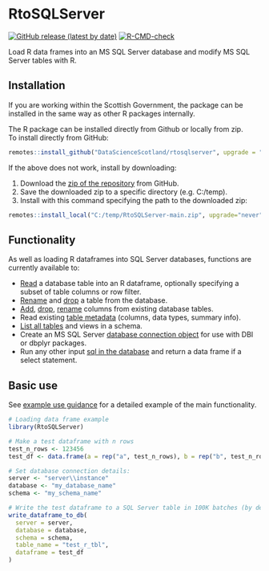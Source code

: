 
<!-- README.md is generated from README.Rmd. Please edit that file -->

# RtoSQLServer

<!-- badges: start -->

[![GitHub release (latest by
date)](https://img.shields.io/github/v/release/ScotGovAnalysis/sgplot)](https://github.com/ScotGovAnalysis/sgplot/releases/latest)
[![R-CMD-check](https://github.com/DataScienceScotland/RtoSQLServer/workflows/R-CMD-check/badge.svg)](https://github.com/DataScienceScotland/RtoSQLServer/actions)
<!-- badges: end -->

Load R data frames into an MS SQL Server database and modify MS SQL
Server tables with R.

## Installation

If you are working within the Scottish Government, the package can be
installed in the same way as other R packages internally.

The R package can be installed directly from Github or locally from
zip.  
To install directly from GitHub:

``` r
remotes::install_github("DataScienceScotland/rtosqlserver", upgrade = "never")
```

If the above does not work, install by downloading:

1.  Download the [zip of the
    repository](https://github.com/DataScienceScotland/RtoSQLServer/archive/refs/heads/main.zip)
    from GitHub.
2.  Save the downloaded zip to a specific directory (e.g. C:/temp).
3.  Install with this command specifying the path to the downloaded zip:

``` r
remotes::install_local("C:/temp/RtoSQLServer-main.zip", upgrade="never")
```

## Functionality

As well as loading R dataframes into SQL Server databases, functions are
currently available to:

- [Read](reference/read_table_from_db.html) a database table into an R
  dataframe, optionally specifying a subset of table columns or row
  filter.
- [Rename](reference/rename_table.html) and
  [drop](reference/drop_table_from_db.html) a table from the database.
- [Add](reference/add_column.html), [drop](reference/drop_column.html),
  [rename](reference/rename_column.html) columns from existing database
  tables.
- Read existing [table metadata](reference/db_table_metadata.html)
  (columns, data types, summary info).
- [List all tables](reference/show_schema_tables.html) and views in a
  schema.
- Create an MS SQL Server [database connection
  object](reference/create_sqlserver_connection.html) for use with DBI
  or dbplyr packages.
- Run any other input [sql in the database](reference/execute_sql.html)
  and return a data frame if a select statement.

## Basic use

See [example use guidance](articles/example_use.html) for a detailed
example of the main functionality.

``` r
# Loading data frame example
library(RtoSQLServer)

# Make a test dataframe with n rows
test_n_rows <- 123456
test_df <- data.frame(a = rep("a", test_n_rows), b = rep("b", test_n_rows))

# Set database connection details:
server <- "server\\instance"
database <- "my_database_name"
schema <- "my_schema_name"

# Write the test dataframe to a SQL Server table in 100K batches (by default system versioning is FALSE)
write_dataframe_to_db(
  server = server,
  database = database,
  schema = schema,
  table_name = "test_r_tbl",
  dataframe = test_df
)
```
